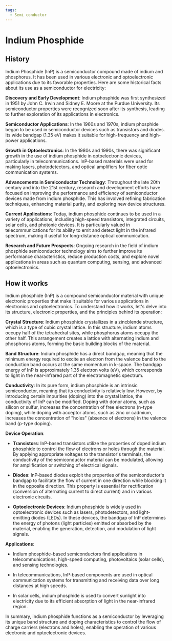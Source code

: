 ```yaml
---
tags:
  - Semi conductor
---
```


<head>
    <meta charset="UTF-8">
    <meta name="viewport" content="width=device-width, initial-scale=1.0">
    <meta name="description" content="Welcome to ac-electricity! Here you will learn more about electricity, the different components used to make an electrical circuit as well as their features and use cases.">
    <meta name="keywords" content="alexis carbillet, carbillet, electricity, capacitors, conductors, diodes, electronic, energy source, hardware, home appliances, inductors, insulators, resistors, semi-conductors">
    <meta name="author" content="Alexis Carbillet ">
</head>

# Indium Phosphide

## History

Indium Phosphide (InP) is a semiconductor compound made of indium and phosphorus. It has been used in various electronic and optoelectronic applications due to its favorable properties. Here are some historical facts about its use as a semiconductor for electricity:

**Discovery and Early Development**: Indium phosphide was first synthesized in 1951 by John C. Irwin and Sidney E. Moore at the Purdue University. Its semiconductor properties were recognized soon after its synthesis, leading to further exploration of its applications in electronics.

**Semiconductor Applications**: In the 1960s and 1970s, indium phosphide began to be used in semiconductor devices such as transistors and diodes. Its wide bandgap (1.35 eV) makes it suitable for high-frequency and high-power applications.

**Growth in Optoelectronics**: In the 1980s and 1990s, there was significant growth in the use of indium phosphide in optoelectronic devices, particularly in telecommunications. InP-based materials were used for making lasers, photodetectors, and optical amplifiers for fiber optic communication systems.

**Advancements in Semiconductor Technology**: Throughout the late 20th century and into the 21st century, research and development efforts have focused on improving the performance and efficiency of semiconductor devices made from indium phosphide. This has involved refining fabrication techniques, enhancing material purity, and exploring new device structures.

**Current Applications**: Today, indium phosphide continues to be used in a variety of applications, including high-speed transistors, integrated circuits, solar cells, and photonic devices. It is particularly valued in telecommunications for its ability to emit and detect light in the infrared spectrum, making it useful for long-distance optical communication.

**Research and Future Prospects**: Ongoing research in the field of indium phosphide semiconductor technology aims to further improve its performance characteristics, reduce production costs, and explore novel applications in areas such as quantum computing, sensing, and advanced optoelectronics.

## How it works

Indium phosphide (InP) is a compound semiconductor material with unique electronic properties that make it suitable for various applications in electronics and optoelectronics. To understand how it works, let's delve into its structure, electronic properties, and the principles behind its operation:

**Crystal Structure**: Indium phosphide crystallizes in a zincblende structure, which is a type of cubic crystal lattice. In this structure, indium atoms occupy half of the tetrahedral sites, while phosphorus atoms occupy the other half. This arrangement creates a lattice with alternating indium and phosphorus atoms, forming the basic building blocks of the material.

**Band Structure**: Indium phosphide has a direct bandgap, meaning that the minimum energy required to excite an electron from the valence band to the conduction band occurs at the same momentum in k-space. The bandgap energy of InP is approximately 1.35 electron volts (eV), which corresponds to light in the near-infrared part of the electromagnetic spectrum.

**Conductivity**: In its pure form, indium phosphide is an intrinsic semiconductor, meaning that its conductivity is relatively low. However, by introducing certain impurities (doping) into the crystal lattice, the conductivity of InP can be modified. Doping with donor atoms, such as silicon or sulfur, increases the concentration of free electrons (n-type doping), while doping with acceptor atoms, such as zinc or cadmium, increases the concentration of "holes" (absence of electrons) in the valence band (p-type doping).

**Device Operation**:

   - **Transistors**: InP-based transistors utilize the properties of doped indium phosphide to control the flow of electrons or holes through the material. By applying appropriate voltages to the transistor's terminals, the conductivity of the semiconductor material can be modulated, allowing for amplification or switching of electrical signals.

   - **Diodes**: InP-based diodes exploit the properties of the semiconductor's bandgap to facilitate the flow of current in one direction while blocking it in the opposite direction. This property is essential for rectification (conversion of alternating current to direct current) and in various electronic circuits.

   - **Optoelectronic Devices**: Indium phosphide is widely used in optoelectronic devices such as lasers, photodetectors, and light-emitting diodes (LEDs). In these devices, the bandgap of InP determines the energy of photons (light particles) emitted or absorbed by the material, enabling the generation, detection, and modulation of light signals.

**Applications**:

   - Indium phosphide-based semiconductors find applications in telecommunications, high-speed computing, photovoltaics (solar cells), and sensing technologies.

   - In telecommunications, InP-based components are used in optical communication systems for transmitting and receiving data over long distances at high speeds.

   - In solar cells, indium phosphide is used to convert sunlight into electricity due to its efficient absorption of light in the near-infrared region.

In summary, indium phosphide functions as a semiconductor by leveraging its unique band structure and doping characteristics to control the flow of charge carriers (electrons and holes), enabling the operation of various electronic and optoelectronic devices.